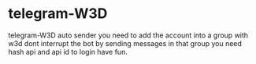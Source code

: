 # telegram-W3D
telegram-W3D auto sender
you need to add the account into a group with w3d
dont interrupt the bot by sending messages in that group
you need hash api and api id to login
have fun.
